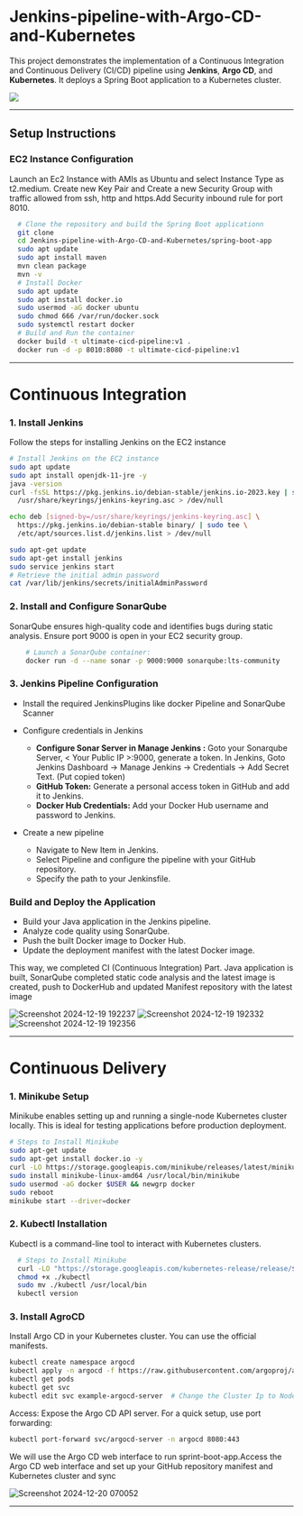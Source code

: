 # Jenkins-pipeline-with-Argo-CD-and-Kubernetes

This project demonstrates the implementation of a Continuous Integration and Continuous Delivery (CI/CD) pipeline using **Jenkins**, **Argo CD**, and **Kubernetes**. It deploys a Spring Boot application to a Kubernetes cluster.

<img src='https://user-images.githubusercontent.com/43399466/228301952-abc02ca2-9942-4a67-8293-f76647b6f9d8.png'>

---

## Setup Instructions

### EC2 Instance Configuration
Launch an Ec2 Instance with AMIs as Ubuntu and select Instance Type as t2.medium. Create new Key Pair and Create a new Security Group with traffic allowed from ssh, http and https.Add Security inbound rule for port 8010.

``` bash
  # Clone the repository and build the Spring Boot applicationn
  git clone
  cd Jenkins-pipeline-with-Argo-CD-and-Kubernetes/spring-boot-app
  sudo apt update
  sudo apt install maven
  mvn clean package
  mvn -v
  # Install Docker
  sudo apt update
  sudo apt install docker.io
  sudo usermod -aG docker ubuntu
  sudo chmod 666 /var/run/docker.sock
  sudo systemctl restart docker
  # Build and Run the container
  docker build -t ultimate-cicd-pipeline:v1 .
  docker run -d -p 8010:8080 -t ultimate-cicd-pipeline:v1

```
---

# Continuous Integration
### 1. Install Jenkins
Follow the steps for installing Jenkins on the EC2 instance

  ``` bash
  # Install Jenkins on the EC2 instance
  sudo apt update
  sudo apt install openjdk-11-jre -y
  java -version
  curl -fsSL https://pkg.jenkins.io/debian-stable/jenkins.io-2023.key | sudo tee \
    /usr/share/keyrings/jenkins-keyring.asc > /dev/null
  
  echo deb [signed-by=/usr/share/keyrings/jenkins-keyring.asc] \
    https://pkg.jenkins.io/debian-stable binary/ | sudo tee \
    /etc/apt/sources.list.d/jenkins.list > /dev/null
  
  sudo apt-get update
  sudo apt-get install jenkins
  sudo service jenkins start
  # Retrieve the initial admin password
  cat /var/lib/jenkins/secrets/initialAdminPassword

  ```

### 2. Install and Configure SonarQube
SonarQube ensures high-quality code and identifies bugs during static analysis. Ensure port 9000 is open in your EC2 security group.

``` bash
    # Launch a SonarQube container:
    docker run -d --name sonar -p 9000:9000 sonarqube:lts-community
  ```

### 3. Jenkins Pipeline Configuration
 -  Install the required JenkinsPlugins like docker Pipeline and SonarQube Scanner
 -  Configure credentials in Jenkins
     -  **Configure Sonar Server in Manage Jenkins :** Goto your Sonarqube Server, < Your Public IP >:9000, generate a token. In Jenkins, Goto Jenkins Dashboard → Manage Jenkins → Credentials → Add Secret Text. (Put copied token)
     -  **GitHub Token:** Generate a personal access token in GitHub and add it to Jenkins.
     -  **Docker Hub Credentials:** Add your Docker Hub username and password to Jenkins.
  
 -  Create a new pipeline
     - Navigate to New Item in Jenkins.
     - Select Pipeline and configure the pipeline with your GitHub repository.
     - Specify the path to your Jenkinsfile.

### Build and Deploy the Application

- Build your Java application in the Jenkins pipeline.
- Analyze code quality using SonarQube.
- Push the built Docker image to Docker Hub.
- Update the deployment manifest with the latest Docker image.

This way, we completed CI (Continuous Integration) Part. Java application is built, SonarQube completed static code analysis and the latest image is created, push to DockerHub and updated Manifest repository with the latest image

![Screenshot 2024-12-19 192237](https://github.com/user-attachments/assets/86427b8d-fbcf-4be9-8fa6-45b645bb496d)
![Screenshot 2024-12-19 192332](https://github.com/user-attachments/assets/57c41126-7b77-4c5f-b462-c2147435545b)
![Screenshot 2024-12-19 192356](https://github.com/user-attachments/assets/d9ec2b80-5f25-45ee-bf6d-453a4e2fae4e)

---

# Continuous Delivery

### 1. Minikube Setup
Minikube enables setting up and running a single-node Kubernetes cluster locally. This is ideal for testing applications before production deployment.

  ```bash
  # Steps to Install Minikube
  sudo apt-get update
  sudo apt-get install docker.io -y
  curl -LO https://storage.googleapis.com/minikube/releases/latest/minikube-linux-amd64
  sudo install minikube-linux-amd64 /usr/local/bin/minikube
  sudo usermod -aG docker $USER && newgrp docker
  sudo reboot
  minikube start --driver=docker
  
  ```
### 2. Kubectl Installation
Kubectl is a command-line tool to interact with Kubernetes clusters.
  ```bash
    # Steps to Install Minikube
    curl -LO "https://storage.googleapis.com/kubernetes-release/release/$(curl -s https://storage.googleapis.com/kubernetes-release/release/stable.txt)/bin/linux/amd64/kubectl"
    chmod +x ./kubectl
    sudo mv ./kubectl /usr/local/bin
    kubectl version
  
  ```

### 3. Install AgroCD
Install Argo CD in your Kubernetes cluster. You can use the official manifests.

  ``` bash
  kubectl create namespace argocd
  kubectl apply -n argocd -f https://raw.githubusercontent.com/argoproj/argo-cd/stable/manifests/install.yaml
  kubectl get pods
  kubectl get svc
  kubectl edit svc example-argocd-server  # Change the Cluster Ip to NodePort
 ```

Access: Expose the Argo CD API server. For a quick setup, use port forwarding:
  ```bash
  kubectl port-forward svc/argocd-server -n argocd 8080:443
  ```

We will use the Argo CD web interface to run sprint-boot-app.Access the Argo CD web interface and set up your GitHub repository manifest and Kubernetes cluster and sync


![Screenshot 2024-12-20 070052](https://github.com/user-attachments/assets/848ce0a2-00ee-4f56-9851-4b86056784e5)


---

